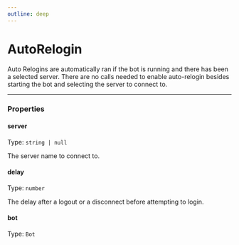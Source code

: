 ```yaml
---
outline: deep
---
```


# AutoRelogin 

Auto Relogins are automatically ran if the bot is running and there has been a selected server.
There are no calls needed to enable auto-relogin besides starting the bot and selecting the server to connect to.

---

### Properties

#### server

Type: `string | null`

The server name to connect to.

#### delay

Type: `number`

The delay after a logout or a disconnect before attempting to login.

#### bot

Type: `Bot`

